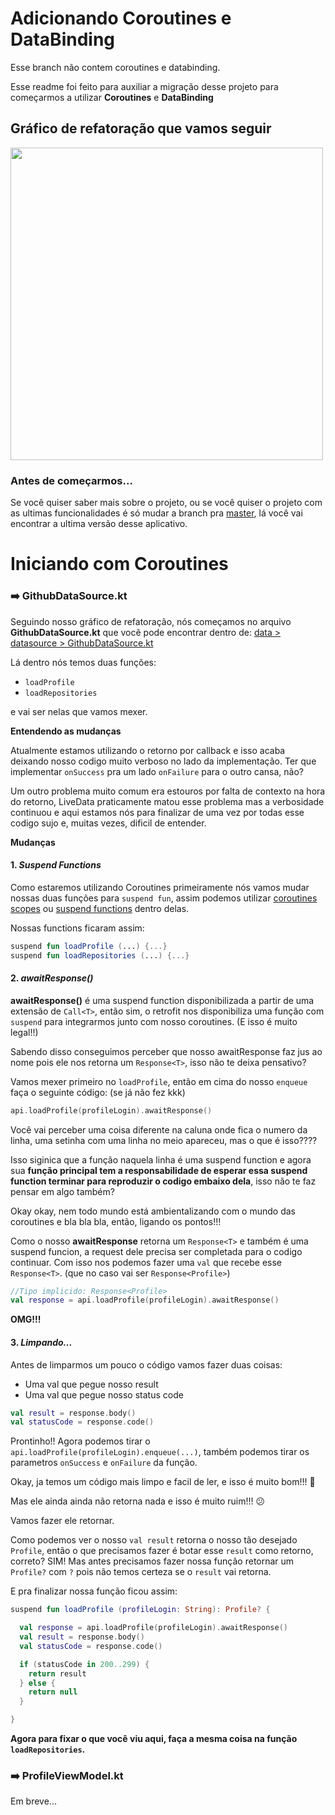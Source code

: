 # Adicionando Coroutines e DataBinding
Esse branch não contem coroutines e databinding. 

Esse readme foi feito para auxiliar a migração desse projeto para começarmos a utilizar **Coroutines** e **DataBinding**

## Gráfico de refatoração que vamos seguir
<img src="https://github.com/Wottrich/android-github-profile/blob/feature/workshop/information/estrutura%20do%20projeto.png" alt="" data-canonical-src="https://github.com/Wottrich/android-github-profile/blob/feature/workshop/information/estrutura%20do%20projeto.png" height="500" />

### Antes de começarmos...
Se você quiser saber mais sobre o projeto, ou se você quiser o projeto com as ultimas funcionalidades é só mudar a branch pra [master](https://github.com/Wottrich/android-github-profile), lá você vai encontrar a ultima versão desse aplicativo.

# Iniciando com Coroutines
### **➡️ GithubDataSource.kt**

Seguindo nosso gráfico de refatoração, nós começamos no arquivo **GithubDataSource.kt** que você pode encontrar dentro de:
[data > datasource > GithubDataSource.kt](https://github.com/Wottrich/android-github-profile/blob/feature/workshop/app/src/main/java/wottrich/github/io/githubprofile/data/datasource/GithubDataSource.kt)

Lá dentro nós temos duas funções:
- `loadProfile`
- `loadRepositories`

e vai ser nelas que vamos mexer.

**Entendendo as mudanças**

Atualmente estamos utilizando o retorno por callback e isso acaba deixando nosso codigo muito verboso no lado da implementação. Ter que implementar `onSuccess` pra um lado `onFailure` para o outro cansa, não?

Um outro problema muito comum era estouros por falta de contexto na hora do retorno, LiveData praticamente matou esse problema mas a verbosidade continuou e aqui estamos nós para finalizar de uma vez por todas esse codigo sujo e, muitas vezes, dificil de entender.

**Mudanças**

#### 1. _Suspend Functions_

Como estaremos utilizando Coroutines primeiramente nós vamos mudar nossas duas funções para `suspend fun`, assim podemos utilizar [coroutines scopes](https://kotlinlang.org/docs/reference/coroutines/coroutines-guide.html) ou [suspend functions](https://kotlinlang.org/docs/reference/coroutines/composing-suspending-functions.html) dentro delas.

Nossas functions ficaram assim:
```kotlin
suspend fun loadProfile (...) {...}
suspend fun loadRepositories (...) {...}
```

#### 2. _awaitResponse()_

**awaitResponse()** é uma suspend function disponibilizada a partir de uma extensão de `Call<T>`, então sim, o retrofit nos disponibiliza uma função com `suspend` para integrarmos junto com nosso coroutines. (E isso é muito legal!!)

Sabendo disso conseguimos perceber que nosso awaitResponse faz jus ao nome pois ele nos retorna um `Response<T>`, isso não te deixa pensativo? 

Vamos mexer primeiro no `loadProfile`, então em cima do nosso `enqueue` faça o seguinte código: (se já não fez kkk)

```kotlin
api.loadProfile(profileLogin).awaitResponse()
```
Você vai perceber uma coisa diferente na caluna onde fica o numero da linha, uma setinha com uma linha no meio apareceu, mas o que é isso???? 

Isso siginica que a função naquela linha é uma suspend function e agora sua **função principal tem a responsabilidade de esperar essa suspend function terminar para reproduzir o codigo embaixo dela**, isso não te faz pensar em algo também?

Okay okay, nem todo mundo está ambientalizando com o mundo das coroutines e bla bla bla, então, ligando os pontos!!!

Como o nosso **awaitResponse** retorna um `Response<T>` e também é uma suspend funcion, a request dele precisa ser completada para o codigo continuar. Com isso nos podemos fazer uma `val` que recebe esse `Response<T>`. (que no caso vai ser `Response<Profile>`)
```kotlin
//Tipo implicido: Response<Profile>
val response = api.loadProfile(profileLogin).awaitResponse()
```

**OMG!!!**

#### 3. _Limpando..._

Antes de limparmos um pouco o código vamos fazer duas coisas:
- Uma val que pegue nosso result
- Uma val que pegue nosso status code
```kotlin
val result = response.body()
val statusCode = response.code()
```
Prontinho!! Agora podemos tirar o `api.loadProfile(profileLogin).enqueue(...)`, também podemos tirar os parametros `onSuccess` e `onFailure` da função.

Okay, ja temos um código mais limpo e facil de ler, e isso é muito bom!!! 🥳

Mas ele ainda ainda não retorna nada e isso é muito ruim!!! 😕

Vamos fazer ele retornar.

Como podemos ver o nosso `val result` retorna o nosso tão desejado `Profile`, então o que precisamos fazer é botar esse `result` como retorno, correto? SIM! Mas antes precisamos fazer nossa função retornar um `Profile?` com `?` pois não temos certeza se o `result` vai retorna.

E pra finalizar nossa função ficou assim:
```kotlin
suspend fun loadProfile (profileLogin: String): Profile? {

  val response = api.loadProfile(profileLogin).awaitResponse()
  val result = response.body()
  val statusCode = response.code()

  if (statusCode in 200..299) {
    return result
  } else {
    return null
  }

}
```

**Agora para fixar o que você viu aqui, faça a mesma coisa na função `loadRepositories`.**

### **➡️ ProfileViewModel.kt**
Em breve...

